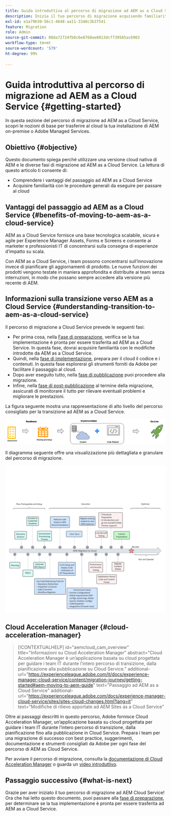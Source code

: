 ```yaml
---
title: Guida introduttiva al percorso di migrazione ad AEM as a Cloud Service
description: Inizia il tuo percorso di migrazione acquisendo familiarità con le nozioni di base sul passaggio ad AEM as a Cloud Service
exl-id: e1a79630-56c1-4648-aa11-3348c3b37541
feature: Migration
role: Admin
source-git-commit: 08da72724fb8c6e8760ae8013dcf739585ac6903
workflow-type: tm+mt
source-wordcount: '579'
ht-degree: 99%

---
```


# Guida introduttiva al percorso di migrazione ad AEM as a Cloud Service {#getting-started}

In questa sezione del percorso di migrazione ad AEM as a Cloud Service, scopri le nozioni di base per trasferire al cloud la tua installazione di AEM on-premise o Adobe Managed Services.

## Obiettivo {#objective}

Questo documento spiega perché utilizzare una versione cloud nativa di AEM e le diverse fasi di migrazione ad AEM as a Cloud Service. La lettura di questo articolo ti consente di:

* Comprendere i vantaggi del passaggio ad AEM as a Cloud Service
* Acquisire familiarità con le procedure generali da eseguire per passare al cloud

## Vantaggi del passaggio ad AEM as a Cloud Service {#benefits-of-moving-to-aem-as-a-cloud-service}

AEM as a Cloud Service fornisce una base tecnologica scalabile, sicura e agile per Experience Manager Assets, Forms e Screens e consente ai marketer e professionisti IT di concentrarsi sulla consegna di esperienze d’impatto su scala.

Con AEM as a Cloud Service, i team possono concentrarsi sull’innovazione invece di pianificare gli aggiornamenti di prodotto. Le nuove funzioni dei prodotti vengono testate in maniera approfondita e distribuite ai team senza interruzioni, in modo che possano sempre accedere alla versione più recente di AEM.

## Informazioni sulla transizione verso AEM as a Cloud Service {#understanding-transition-to-aem-as-a-cloud-service}

Il percorso di migrazione a Cloud Service prevede le seguenti fasi:

* Per prima cosa, nella [Fase di preparazione](/help/journey-migration/readiness.md), verifica se la tua implementazione è pronta per essere trasferita ad AEM as a Cloud Service. In questa fase, dovrai acquisire familiarità con le modifiche introdotte da AEM as a Cloud Service.
* Quindi, nella [fase di implementazione](/help/journey-migration/implementation.md), prepara per il cloud il codice e i contenuti. In questa fase esplorerai gli strumenti forniti da Adobe per facilitare il passaggio al cloud.
* Dopo aver eseguito tutto, nella [fase di pubblicazione](/help/journey-migration/go-live.md) puoi procedere alla migrazione.
* Infine, nella [fase di post-pubblicazione](/help/journey-migration/post-go-live.md) al termine della migrazione, assicurati di monitorare il tutto per rilevare eventuali problemi e migliorare le prestazioni.

La figura seguente mostra una rappresentazione di alto livello del percorso consigliato per la transizione ad AEM as a Cloud Service.

![Rappresentazione di alto livello del percorso consigliato per la transizione ad AEM as a Cloud Service](/help/journey-migration/assets/move-aemcloud-process.png)

Il diagramma seguente offre una visualizzazione più dettagliata e granulare del percorso di migrazione.

![Visualizzazione dettagliata e granulare del percorso di migrazione](/help/journey-migration/assets/migration-process.png)

## Cloud Acceleration Manager {#cloud-acceleration-manager}

>[!CONTEXTUALHELP]
>id="aemcloud_cam_overview"
>title="Informazioni su Cloud Acceleration Manager"
>abstract="Cloud Acceleration Manager è un’applicazione basata su cloud progettata per guidare i team IT durante l’intero percorso di transizione, dalla pianificazione alla pubblicazione su Cloud Service."
>additional-url="https://experienceleague.adobe.com/it/docs/experience-manager-cloud-service/content/migration-journey/getting-started#aem-moving-to-aem-guide" text="Passaggio ad AEM as a Cloud Service"
>additional-url="https://experienceleague.adobe.com/docs/experience-manager-cloud-service/sites/sites-cloud-changes.html?lang=it" text="Modifiche di rilievo apportate ad AEM Sites as a Cloud Service"

Oltre ai passaggi descritti in questo percorso, Adobe fornisce Cloud Acceleration Manager, un’applicazione basata su cloud progettata per guidare i team IT durante l’intero percorso di transizione, dalla pianificazione fino alla pubblicazione in Cloud Service. Prepara i team per una migrazione di successo con best practice, suggerimenti, documentazione e strumenti consigliati da Adobe per ogni fase del percorso di AEM as Cloud Service.

Per avviare il percorso di migrazione, consulta la [documentazione di Cloud Acceleration Manager](/help/journey-migration/cloud-acceleration-manager/using-cam/getting-started-cam.md) o guarda un [video introduttivo](https://experienceleague.adobe.com/it/playlists/experience-manager-all-move-to-cloud-service#dashboard/learning).

## Passaggio successivo {#what-is-next}

Grazie per aver iniziato il tuo percorso di migrazione ad AEM Cloud Service! Ora che hai letto questo documento, puoi passare alla [fase di preparazione](/help/journey-migration/readiness.md), per determinare se la tua implementazione è pronta per essere trasferita ad AEM as a Cloud Service.

